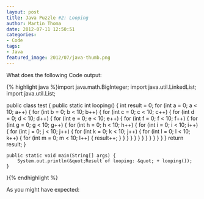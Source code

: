 ```yaml
---
layout: post
title: Java Puzzle #2: Looping
author: Martin Thoma
date: 2012-07-11 12:50:51
categories: 
- Code
tags: 
- Java
featured_image: 2012/07/java-thumb.png
---
```

What does the following Code output:

{% highlight java %}import java.math.BigInteger;
import java.util.LinkedList;
import java.util.List;

public class test {
    public static int looping() {
        int result = 0;
        for (int a = 0; a &lt; 10; a++) {
            for (int b = 0; b &lt; 10; b++) {
                for (int c = 0; c &lt; 10; c++) {
                    for (int d = 0; d &lt; 10; d++) {
                        for (int e = 0; e &lt; 10; e++) {
                            for (int f = 0; f &lt; 10; f++) {
                                for (int g = 0; g &lt; 10; g++) {
                                    for (int h = 0; h &lt; 10; h++) {
                                        for (int i = 0; i &lt; 10; i++) {
                                            for (int j = 0; j &lt; 10; j++) {
                                                for (int k = 0; k &lt; 10; j++) {
                                                    for (int l = 0; l &lt; 10; k++) {
                                                        for (int m = 0; m &lt; 10; l++) {
                                                            result++;
                                                        }
                                                    }
                                                }
                                            }
                                        }
                                    }
                                }
                            }
                        }
                    }
                }
            }
        }
        return result;
    }

    public static void main(String[] args) {
        System.out.println(&quot;Result of looping: &quot; + looping());
    }
}{% endhighlight %}













As you might have expected: 